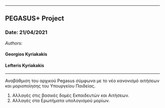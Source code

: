 ----------------------
## PEGASUS+ Project
### Date: 21/04/2021
_Authors:_
####  Georgios Kyriakakis
####  Lefteris Kyriakakis
----------------------

Αναβάθμιση του αρχικού Pegasus σύμφωνα με το νέο κανονισμό αιτήσεων και μοριοποίησης
του Υπουργείου Παιδείας.

1) Αλλαγές στις βασικές δομές Εκπαιδευτών και Αιτήσεων.
2) Αλλαγές στα Ερωτήματα υπολογισμού μορίων.

